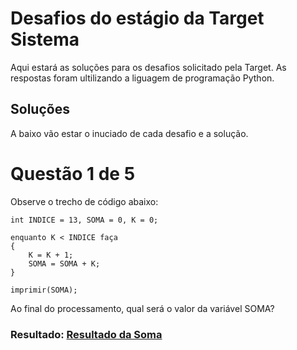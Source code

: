 # Desafios do estágio da Target Sistema

Aqui estará as soluções para os desafios solicitado pela Target. As respostas foram ultilizando a liguagem de programação Python.

## Soluções

A baixo vão estar o inuciado de cada desafio e a solução. <br/>

# Questão 1 de 5

Observe o trecho de código abaixo:

    int INDICE = 13, SOMA = 0, K = 0;

    enquanto K < INDICE faça
    {
    	K = K + 1;
    	SOMA = SOMA + K;
    }

    imprimir(SOMA);

Ao final do processamento, qual será o valor da variável SOMA?

### Resultado: [Resultado da Soma](https://github.com/JhonGb26/target_estagio/blob/main/test.py)

